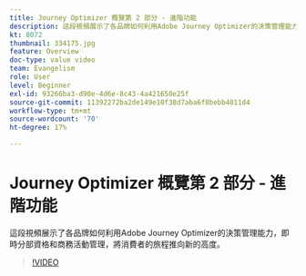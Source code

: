 ```yaml
---
title: Journey Optimizer 概覽第 2 部分 - 進階功能
description: 這段視頻展示了各品牌如何利用Adobe Journey Optimizer的決策管理能力，即時分部資格和商務活動管理，將消費者的旅程推向新的高度。
kt: 8072
thumbnail: 334175.jpg
feature: Overview
doc-type: value video
team: Evangelism
role: User
level: Beginner
exl-id: 93266ba3-d90e-4d6e-8c43-4a421650e25f
source-git-commit: 11392272ba2de149e10f38d7aba6f8bebb4011d4
workflow-type: tm+mt
source-wordcount: '70'
ht-degree: 17%

---
```


# Journey Optimizer 概覽第 2 部分 - 進階功能

這段視頻展示了各品牌如何利用Adobe Journey Optimizer的決策管理能力，即時分部資格和商務活動管理，將消費者的旅程推向新的高度。

>[!VIDEO](https://video.tv.adobe.com/v/334175?quality=12)
